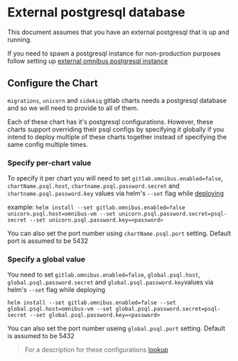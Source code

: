 # External postgresql database

This document assumes that you have an external postgresql that is up and running.

If you need to spawn a postgresql instance for non-production purposes follow setting up [external omnibus postgresql instance](./external-omnibus-psql.md)

## Configure the Chart

`migrations`, `unicorn` and `sidekiq` gitlab charts needs a postgresql database and so we will need to provide to all of them.

Each of these chart has it's postgresql configurations. However, these charts support overriding their psql configs by specifying it globally if you intend
to deploy multiple of these charts together instead of specifying the same config multiple times.

### Specify per-chart value

To specify it per chart you will need to set `gitlab.omnibus.enabled=false`, `chartName.psql.host`, `chartname.psql.password.secret` and `chartname.psql.password.key` values
via helm's `--set` flag while [deploying](../installation/deployment.md)

example: `helm install --set gitlab.omnibus.enabled=false unicorn.psql.host=omnibus-vm --set unicorn.psql.password.secret=psql-secret --set unicorn.psql.password.key=<password>`

You can also set the port number using `chartName.psql.port` setting. Default port is assumed to be 5432

### Specify a global value

You need to set `gitlab.omnibus.enabled=false`, `global.psql.host`, `global.psql.password.secret` and `global.psql.password.key`values via helm's `--set` flag while deploying

`helm install --set gitlab.omnibus.enabled=false --set global.psql.host=omnibus-vm --set global.psql.password.secret=psql-secret --set global.psql.password.key=<password>`

You can also set the port number useing `global.psql.port` setting. Default is assumed to be 5432


> For a description for these configurations [lookup](../installation/command-line-options.md)
